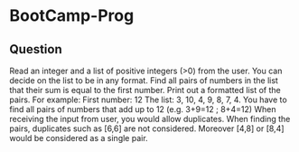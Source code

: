 # BootCamp-Prog
## Question
Read an integer and a list of positive integers (>0) from the user. 
You can decide on the list to be in any format.
Find all pairs of numbers in the list that their sum is equal to the first number. 
Print out a formatted list of the pairs.
For example: First number: 12 The list: 3, 10, 4, 9, 8, 7, 4. You have to find all pairs of numbers that add up to 12 (e.g. 3+9=12 ; 8+4=12)  When receiving the input from user, you would allow duplicates. When finding the pairs, duplicates such as [6,6] are not considered. Moreover [4,8] or [8,4] would be considered as a single pair. 
